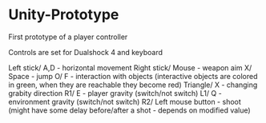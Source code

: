 # Unity-Prototype
First prototype of a player controller

Controls are set for Dualshock 4 and keyboard

Left stick/ A,D - horizontal movement
Right stick/ Mouse - weapon aim
X/ Space - jump
O/ F - interaction with objects (interactive objects are colored in green, when they are reachable they become red)
Triangle/ X - changing grabity direction
R1/ E - player gravity (switch/not switch)
L1/ Q - environment gravity (switch/not switch)
R2/ Left mouse button - shoot (might have some delay before/after a shot - depends on modified value)

